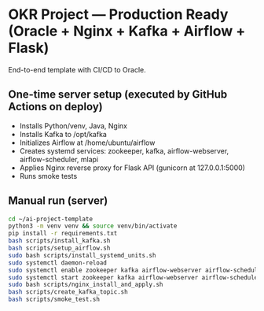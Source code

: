 
# OKR Project — Production Ready (Oracle + Nginx + Kafka + Airflow + Flask)
End-to-end template with CI/CD to Oracle.

## One-time server setup (executed by GitHub Actions on deploy)
- Installs Python/venv, Java, Nginx
- Installs Kafka to /opt/kafka
- Initializes Airflow at /home/ubuntu/airflow
- Creates systemd services: zookeeper, kafka, airflow-webserver, airflow-scheduler, mlapi
- Applies Nginx reverse proxy for Flask API (gunicorn at 127.0.0.1:5000)
- Runs smoke tests

## Manual run (server)
```bash
cd ~/ai-project-template
python3 -m venv venv && source venv/bin/activate
pip install -r requirements.txt
bash scripts/install_kafka.sh
bash scripts/setup_airflow.sh
sudo bash scripts/install_systemd_units.sh
sudo systemctl daemon-reload
sudo systemctl enable zookeeper kafka airflow-webserver airflow-scheduler mlapi
sudo systemctl start zookeeper kafka airflow-webserver airflow-scheduler mlapi
sudo bash scripts/nginx_install_and_apply.sh
bash scripts/create_kafka_topic.sh
bash scripts/smoke_test.sh
```
